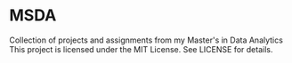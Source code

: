 # MSDA
Collection of projects and assignments from my Master's in Data Analytics
This project is licensed under the MIT License. See LICENSE for details.
